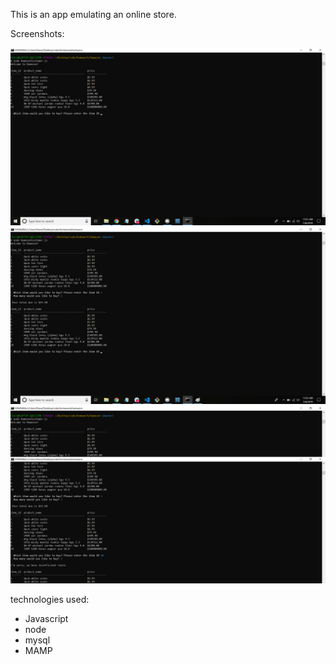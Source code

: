 This is an app emulating an online store.  

Screenshots:

![App starting](/assets/images/first.png)
![Once item and quantity are selected](/assets/images/second.png)
![Item has insufficient quantity](/assets/images/third.png)


technologies used:
 * Javascript
 * node
 * mysql
 * MAMP
